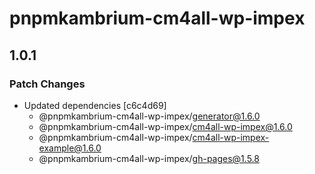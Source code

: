 # pnpmkambrium-cm4all-wp-impex

## 1.0.1

### Patch Changes

- Updated dependencies [c6c4d69]
  - @pnpmkambrium-cm4all-wp-impex/generator@1.6.0
  - @pnpmkambrium-cm4all-wp-impex/cm4all-wp-impex@1.6.0
  - @pnpmkambrium-cm4all-wp-impex/cm4all-wp-impex-example@1.6.0
  - @pnpmkambrium-cm4all-wp-impex/gh-pages@1.5.8
